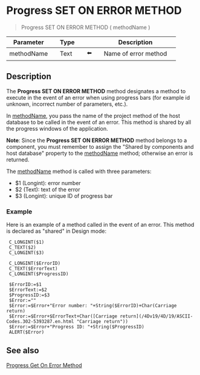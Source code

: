 # Progress SET ON ERROR METHOD

> Progress SET ON ERROR METHOD ( methodName )

| Parameter |     | Type |     |     |     | Description |     |
| --- | --- | --- | --- | --- | --- | --- | --- |
| methodName |     | Text |     | ⬅️ |     | Name of error method |     |

## Description

The **Progress SET ON ERROR METHOD** method designates a method to execute in the event of an error when using progress bars (for example id unknown, incorrect number of parameters, etc.).

In [methodName](# "Name of error method"), you pass the name of the project method of the host database to be called in the event of an error. This method is shared by all the progress windows of the application.

**Note**: Since the **Progress SET ON ERROR METHOD** method belongs to a component, you must remember to assign the "Shared by components and host database" property to the [methodName](# "Name of error method") method; otherwise an error is returned.

The [methodName](# "Name of error method") method is called with three parameters:

* $1 (Longint): error number
* $2 (Text): text of the error
* $3 (Longint): unique ID of progress bar

### Example  

Here is an example of a method called in the event of an error. This method is declared as "shared" in Design mode:

```4d
 C_LONGINT($1)  
 C_TEXT($2)  
 C_LONGINT($3)  
   
 C_LONGINT($ErrorID)  
 C_TEXT($ErrorText)  
 C_LONGINT($ProgressID)  
   
 $ErrorID:=$1  
 $ErrorText:=$2  
 $ProgressID:=$3  
 $Error:=""  
 $Error:=$Error+"Error number: "+String($ErrorID)+Char(Carriage return)  
 $Error:=$Error+$ErrorText+Char([Carriage return](/4Dv19/4D/19/ASCII-Codes.302-5393287.en.html "Carriage return"))  
 $Error:=$Error+"Progress ID: "+String($ProgressID)  
 ALERT($Error)
```

## See also

[Progress Get On Error Method](Progress%20Get%20On%20Error%20Method.md)
